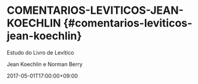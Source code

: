 # COMENTARIOS-LEVITICOS-JEAN-KOECHLIN {#comentarios-leviticos-jean-koechlin}

Estudo do Livro de Levítico

Jean Koechlin e Norman Berry

2017-05-01T17:00:00+09:00